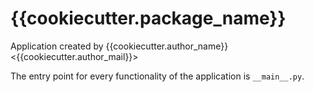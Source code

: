 # {{cookiecutter.package_name}}

Application created by {{cookiecutter.author_name}} <{{cookiecutter.author_mail}}>


The entry point for every functionality of the application is `__main__.py`.
